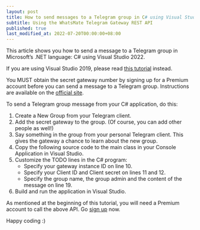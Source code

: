 ```yaml
---
layout: post
title: How to send messages to a Telegram group in C# using Visual Studio 2022
subtitle: Using the WhatsMate Telegram Gateway REST API
published: true
last_modified_at: 2022-07-20T00:00:00+08:00
---
```


This article shows you how to send a message to a Telegram group in Microsoft’s .NET language: C# using Visual Studio 2022.

If you are using Visual Studio 2019, please read [this tutorial](/2022-06-23-send-telegram-group-message-csharp/) instead.

You MUST obtain the secret gateway number by signing up for a Premium account before you can send a message to a Telegram group. Instructions are available on the [official site](https://www.whatsmate.net/telegram-gateway-subscribe.html).


<!-- <iframe width="560" height="315" src="https://www.youtube.com/embed/r2SnHH2BTbY?rel=0&cc_load_policy=1" frameborder="0" allowfullscreen></iframe> -->


To send a Telegram group message from your C# application, do this:

1. Create a New Group from your Telegram client.
2. Add the secret gateway to the group. (Of course, you can add other people as well!)
3. Say something in the group from your personal Telegram client. This gives the gateway a chance to learn about the new group.
4. Copy the following source code to the main class in your Console Application in Visual Studio.  <script src="https://gist.github.com/whatsmate/3e5f3d895112aa842efa2cc11e5f6017.js"></script>
5. Customize the TODO lines in the C# program:
   * Specify your gateway instance ID on line 10.
   * Specify your Client ID and Client secret on lines 11 and 12.
   * Specify the group name, the group admin and the content of the message on line 19.
7. Build and run the application in Visual Studio.


As mentioned at the beginning of this tutorial, you will need a Premium account to call the above API. Go [sign up](https://www.whatsmate.net/telegram-gateway-subscribe.html) now.


Happy coding :) 


<br>
<script async src="//pagead2.googlesyndication.com/pagead/js/adsbygoogle.js"></script>
<ins class="adsbygoogle"
     style="display:inline-block;width:728px;height:90px"
     data-ad-client="ca-pub-7383487179928477"
     data-ad-slot="6959057004"></ins>
<script>
(adsbygoogle = window.adsbygoogle || []).push({});
</script>
<br>

